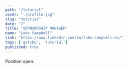 ```yaml
---
path: "/tutorial"
cover: "./profile.jpg"
slug: "tutorial"
date: "7"
title: "SPONSORSHIP MANAGER"
name: "Luke Campbell"
link: "https://www.linkedin.com/in/luke-campbell-nz/"
tags: ['gatsby', 'tutorial']
published: true
---
```


Position open. 
